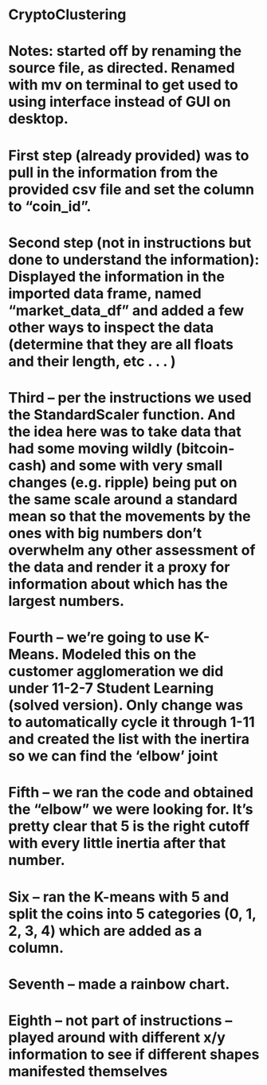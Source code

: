 # CryptoClustering

# Notes: started off by renaming the source file, as directed.  Renamed with mv on terminal to get used to using interface instead of GUI on desktop.

# First step (already provided) was to pull in the information from the provided csv file and set the column to “coin_id”.

# Second step (not in instructions but done to understand the information): Displayed the information in the imported data frame, named “market_data_df” and added a few other ways to inspect the data (determine that they are all floats and their length, etc . . . )

# Third – per the instructions we used the StandardScaler function.  And the idea here was to take data that had some moving wildly (bitcoin-cash) and some with very small changes (e.g. ripple) being put on the same scale around a standard mean so that the movements by the ones with big numbers don’t overwhelm any other assessment of the data and render it a proxy for information about which has the largest numbers.

# Fourth – we’re going to use K-Means.   Modeled this on the customer agglomeration we did under 11-2-7 Student Learning (solved version).  Only change was to automatically cycle it through 1-11 and created the list with the inertira so we can find the ‘elbow’ joint

# Fifth – we ran the code and obtained the “elbow” we were looking for.  It’s pretty clear that 5 is the right cutoff with every little inertia after that number. 

# Six – ran the K-means with 5 and split the coins into 5 categories (0, 1, 2, 3, 4) which are added as a column.

# Seventh – made a rainbow chart.  

# Eighth – not part of instructions – played around with different x/y information to see if different shapes manifested themselves
